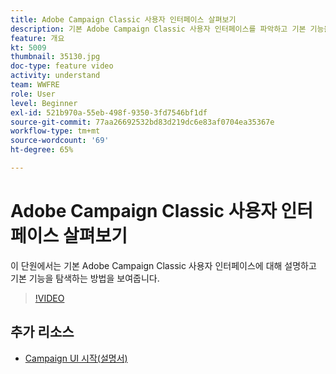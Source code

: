```yaml
---
title: Adobe Campaign Classic 사용자 인터페이스 살펴보기
description: 기본 Adobe Campaign Classic 사용자 인터페이스를 파악하고 기본 기능을 탐색하는 방법을 보여 줍니다.
feature: 개요
kt: 5009
thumbnail: 35130.jpg
doc-type: feature video
activity: understand
team: WWFRE
role: User
level: Beginner
exl-id: 521b970a-55eb-498f-9350-3fd7546bf1df
source-git-commit: 77aa26692532bd83d219dc6e83af0704ea35367e
workflow-type: tm+mt
source-wordcount: '69'
ht-degree: 65%

---
```


# Adobe Campaign Classic 사용자 인터페이스 살펴보기

이 단원에서는 기본 Adobe Campaign Classic 사용자 인터페이스에 대해 설명하고 기본 기능을 탐색하는 방법을 보여줍니다.

>[!VIDEO](https://video.tv.adobe.com/v/35130?quality=12)

## 추가 리소스

* [Campaign UI 시작(설명서)](https://experienceleague.adobe.com/docs/campaign-classic/using/getting-started/starting-with-adobe-campaign/campaign-workspace/adobe-campaign-workspace.html?lang=ko)
